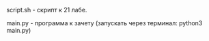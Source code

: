 script.sh - скрипт к 21 лабе.

main.py - программа к зачету (запускать через терминал: python3 main.py)
